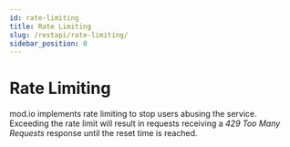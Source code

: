 ```yaml
---
id: rate-limiting
title: Rate Limiting
slug: /restapi/rate-limiting/
sidebar_position: 0
---
```


# Rate Limiting

mod.io implements rate limiting to stop users abusing the service. Exceeding the rate limit will result in requests receiving a _429 Too Many Requests_ response until the reset time is reached.